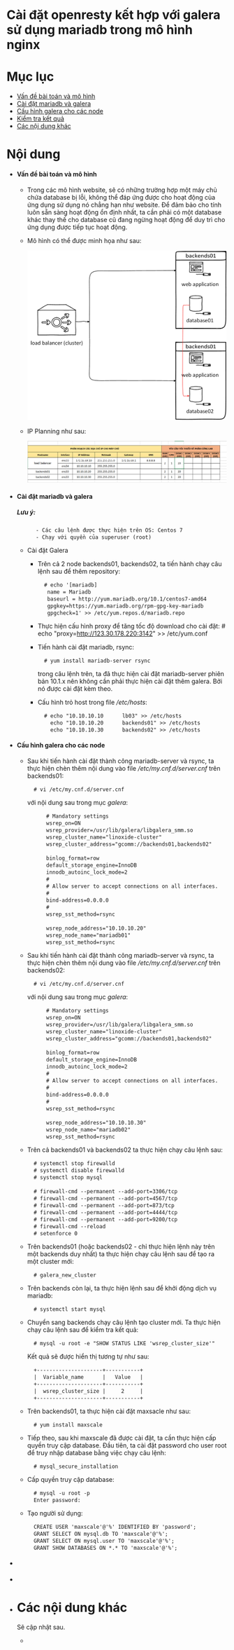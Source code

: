 # Cài đặt openresty kết hợp với galera sử dụng mariadb trong mô hình nginx


# Mục lục

- [Vấn đề bài toán và mô hình](#issue)
- [Cài đặt mariadb và galera](#install)
- [Cấu hình galera cho các node](#config)
- [Kiểm tra kết quả](#test)
- [Các nội dung khác](#content-others)


# Nội dung

- #### <a name="issue">Vấn đề bài toán và mô hình</a>

	+ Trong các mô hình website, sẽ có những trường hợp một máy chủ chứa database bị lỗi, không thể đáp ứng được cho hoạt động của ứng dụng sử dụng nó chẳng hạn như website. Để đảm bảo cho tính luôn sẵn sàng hoạt động ổn định nhất, ta cần phải có một database khác thay thế cho database cũ đang ngừng hoạt động để duy trì cho ứng dụng được tiếp tục hoạt động.

	+ Mô hình có thể được minh họa như sau:

		![openresty-nginx-galera](../images/openresty-nginx-galera/openresty-cluster-load-balancer.png)

	+ IP Planning như sau:
		
		![openresty-nginx-galera](../images/openresty-nginx-galera/ip-planning.png)

- #### <a name="install">Cài đặt mariadb và galera</a>

	##### Lưu ý:
			- Các câu lệnh được thực hiện trên OS: Centos 7
			- Chạy với quyền của superuser (root)

	+ Cài đặt Galera

		- Trên cả 2 node backends01, backends02, ta tiến hành chạy câu lệnh sau để thêm repository:

				# echo '[mariadb]
				 name = Mariadb
				 baseurl = http://yum.mariadb.org/10.1/centos7-amd64
				 gpgkey=https://yum.mariadb.org/rpm-gpg-key-mariadb
				 gpgcheck=1' >> /etc/yum.repos.d/mariadb.repo
		
		- Thực hiện cấu hình proxy để tăng tốc độ download cho cài đặt:
				# echo "proxy=http://123.30.178.220:3142" >> /etc/yum.conf

		- Tiến hành cài đặt mariadb, rsync:

				# yum install mariadb-server rsync

			trong câu lệnh trên, ta đã thực hiện cài đặt mariadb-server phiên bản 10.1.x nên không cần phải thực hiện cài đặt thêm galera. Bởi nó được cài đặt kèm theo.

		- Cấu hình trỏ host trong file */etc/hosts*:

				# echo "10.10.10.10      lb03" >> /etc/hosts
				  echo "10.10.10.20      backends01" >> /etc/hosts
				  echo "10.10.10.30      backends02" >> /etc/hosts

- #### <a name="config">Cấu hình galera cho các node</a>

	- Sau khi tiến hành cài đặt thành công mariadb-server và rsync, ta thực hiện chèn thêm nội dung vào file */etc/my.cnf.d/server.cnf* trên backends01:

			# vi /etc/my.cnf.d/server.cnf

		với nội dung sau trong mục *galera*:

			    # Mandatory settings
			    wsrep_on=ON
			    wsrep_provider=/usr/lib/galera/libgalera_smm.so
			    wsrep_cluster_name="linoxide-cluster"
			    wsrep_cluster_address="gcomm://backends01,backends02"

			    binlog_format=row
			    default_storage_engine=InnoDB
			    innodb_autoinc_lock_mode=2
			    #
			    # Allow server to accept connections on all interfaces.
			    #
			    bind-address=0.0.0.0
			    #
			    wsrep_sst_method=rsync

			    wsrep_node_address="10.10.10.20"
			    wsrep_node_name="mariadb01"
				wsrep_sst_method=rsync

	- Sau khi tiến hành cài đặt thành công mariadb-server và rsync, ta thực hiện chèn thêm nội dung vào file */etc/my.cnf.d/server.cnf* trên backends02:

			# vi /etc/my.cnf.d/server.cnf

		với nội dung sau trong mục *galera*:

			    # Mandatory settings
			    wsrep_on=ON
			    wsrep_provider=/usr/lib/galera/libgalera_smm.so
			    wsrep_cluster_name="linoxide-cluster"
			    wsrep_cluster_address="gcomm://backends01,backends02"

			    binlog_format=row
			    default_storage_engine=InnoDB
			    innodb_autoinc_lock_mode=2
			    #
			    # Allow server to accept connections on all interfaces.
			    #
			    bind-address=0.0.0.0
			    #
			    wsrep_sst_method=rsync

			    wsrep_node_address="10.10.10.30"
			    wsrep_node_name="mariadb02"
				wsrep_sst_method=rsync

	- Trên cả backends01 và backends02 ta thực hiện chạy câu lệnh sau:

			# systemctl stop firewalld
			# systemctl disable firewalld
			# systemctl stop mysql

			# firewall-cmd --permanent --add-port=3306/tcp
			# firewall-cmd --permanent --add-port=4567/tcp
			# firewall-cmd --permanent --add-port=873/tcp
			# firewall-cmd --permanent --add-port=4444/tcp
			# firewall-cmd --permanent --add-port=9200/tcp
			# firewall-cmd --reload
			# setenforce 0

	- Trên backends01 (hoặc backends02 - chỉ thực hiện lệnh này trên một backends duy nhất) ta thực hiện chạy câu lệnh sau để tạo ra một cluster mới:

			# galera_new_cluster

	- Trên backends còn lại, ta thực hiện lệnh sau để khởi động dịch vụ mariadb:

			# systemctl start mysql

	- Chuyển sang backends chạy câu lệnh tạo cluster mới. Ta thực hiện chạy câu lệnh sau để kiểm tra kết quả:

			# mysql -u root -e "SHOW STATUS LIKE 'wsrep_cluster_size'"

		Kết quả sẽ được hiển thị tương tự như sau:

			+---------------------+-----------+
			|  Variable_name      |   Value   |
			+---------------------+-----------+
			|  wsrep_cluster_size |     2     |
			+---------------------+-----------+

	- Trên backends01, ta thực hiện cài đặt maxsacle như sau:

			# yum install maxscale

	- Tiếp theo, sau khi maxscale đã được cài đặt, ta cần thực hiện cấp quyền truy cập database. Đầu tiên, ta cài đặt password cho user root để truy nhập database bằng việc chạy câu lệnh:

			# mysql_secure_installation

	- Cấp quyền truy cập database:

			# mysql -u root -p
			Enter password: 

	- Tạo người sử dụng:

			CREATE USER 'maxscale'@'%' IDENTIFIED BY 'password';
			GRANT SELECT ON mysql.db TO 'maxscale'@'%';
			GRANT SELECT ON mysql.user TO 'maxscale'@'%';
			GRANT SHOW DATABASES ON *.* TO 'maxscale'@'%';
			
- #### <a name=""></a>
- #### <a name=""></a>




- # <a name="content-others">Các nội dung khác</a>

	Sẽ cập nhật sau.

	+ [](#)